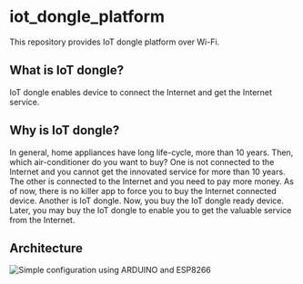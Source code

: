# iot_dongle_platform
This repository provides IoT dongle platform over Wi-Fi.

## What is IoT dongle?
IoT dongle enables device to connect the Internet and get the Internet service.

## Why is IoT dongle?
In general, home appliances have long life-cycle, more than 10 years. Then, which air-conditioner do you want to buy? One is not connected to the Internet and you cannot get the innovated service for more than 10 years. The other is connected to the Internet and you need to pay more money. As of now, there is no killer app to force you to buy the Internet connected device. Another is IoT dongle. Now, you buy the IoT dongle ready device. Later, you may buy the IoT dongle to enable you to get the valuable service from the Internet.

## Architecture
![Simple configuration using ARDUINO and ESP8266](https://github.com/gaiakeeper/iot_dongle_platform/IoT_dongle_device.jpg)


